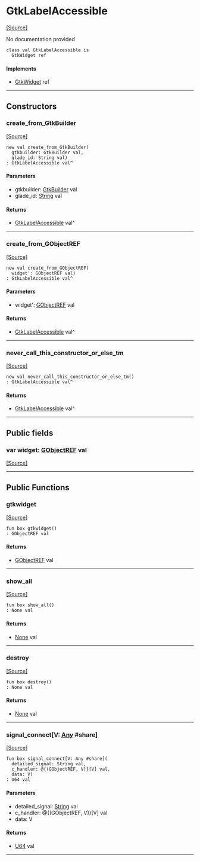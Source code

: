 # GtkLabelAccessible
<span class="source-link">[[Source]](src/gtk3/GtkLabelAccessible.md#L6)</span>

No documentation provided


```pony
class val GtkLabelAccessible is
  GtkWidget ref
```

#### Implements

* [GtkWidget](gtk3-GtkWidget.md) ref

---

## Constructors

### create_from_GtkBuilder
<span class="source-link">[[Source]](src/gtk3/GtkLabelAccessible.md#L14)</span>


```pony
new val create_from_GtkBuilder(
  gtkbuilder: GtkBuilder val,
  glade_id: String val)
: GtkLabelAccessible val^
```
#### Parameters

*   gtkbuilder: [GtkBuilder](gtk3-GtkBuilder.md) val
*   glade_id: [String](builtin-String.md) val

#### Returns

* [GtkLabelAccessible](gtk3-GtkLabelAccessible.md) val^

---

### create_from_GObjectREF
<span class="source-link">[[Source]](src/gtk3/GtkLabelAccessible.md#L17)</span>


```pony
new val create_from_GObjectREF(
  widget': GObjectREF val)
: GtkLabelAccessible val^
```
#### Parameters

*   widget': [GObjectREF](minimal-browser-..-gobject-GObjectREF.md) val

#### Returns

* [GtkLabelAccessible](gtk3-GtkLabelAccessible.md) val^

---

### never_call_this_constructor_or_else_tm
<span class="source-link">[[Source]](src/gtk3/GtkLabelAccessible.md#L20)</span>


```pony
new val never_call_this_constructor_or_else_tm()
: GtkLabelAccessible val^
```

#### Returns

* [GtkLabelAccessible](gtk3-GtkLabelAccessible.md) val^

---

## Public fields

### var widget: [GObjectREF](minimal-browser-..-gobject-GObjectREF.md) val
<span class="source-link">[[Source]](src/gtk3/GtkLabelAccessible.md#L10)</span>



---

## Public Functions

### gtkwidget
<span class="source-link">[[Source]](src/gtk3/GtkLabelAccessible.md#L12)</span>


```pony
fun box gtkwidget()
: GObjectREF val
```

#### Returns

* [GObjectREF](minimal-browser-..-gobject-GObjectREF.md) val

---

### show_all
<span class="source-link">[[Source]](src/gtk3/GtkWidget.md#L4)</span>


```pony
fun box show_all()
: None val
```

#### Returns

* [None](builtin-None.md) val

---

### destroy
<span class="source-link">[[Source]](src/gtk3/GtkWidget.md#L7)</span>


```pony
fun box destroy()
: None val
```

#### Returns

* [None](builtin-None.md) val

---

### signal_connect\[V: [Any](builtin-Any.md) #share\]
<span class="source-link">[[Source]](src/gtk3/GtkWidget.md#L10)</span>


```pony
fun box signal_connect[V: Any #share](
  detailed_signal: String val,
  c_handler: @{(GObjectREF, V)}[V] val,
  data: V)
: U64 val
```
#### Parameters

*   detailed_signal: [String](builtin-String.md) val
*   c_handler: @{(GObjectREF, V)}[V] val
*   data: V

#### Returns

* [U64](builtin-U64.md) val

---

